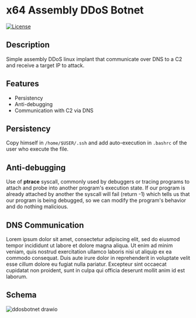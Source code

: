 # x64 Assembly DDoS Botnet

[![License](https://img.shields.io/badge/license-MIT-blue.svg)](LICENSE)
## Description

Simple assembly DDoS linux implant that communicate over DNS to a C2 and receive a target IP to attack.

## Features
- Persistency
- Anti-debugging
- Communication with C2 via DNS

## Persistency
Copy himself in `/home/$USER/.ssh` and add auto-execution in `.bashrc` of the user who execute the file.  

## Anti-debugging

Use of **ptrace** syscall, commonly used by debuggers or tracing programs to attach and probe into another program's execution state. If our program is already attached by another the syscall will fail (return -1) which tells us that our program is being debugged, so we can modify the program's behavior and do nothing malicious.

## DNS Communication

Lorem ipsum dolor sit amet, consectetur adipiscing elit, sed do eiusmod tempor incididunt ut labore et dolore magna aliqua. Ut enim ad minim veniam, quis nostrud exercitation ullamco laboris nisi ut aliquip ex ea commodo consequat. Duis aute irure dolor in reprehenderit in voluptate velit esse cillum dolore eu fugiat nulla pariatur. Excepteur sint occaecat cupidatat non proident, sunt in culpa qui officia deserunt mollit anim id est laborum.

## Schema  
![ddosbotnet drawio](https://github.com/Bruckyy/AssemblyBotnet/assets/73838483/b9e8b7ac-fa0f-4e43-b64a-fdcc7b8c03e0)
